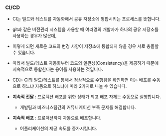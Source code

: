 ### CI/CD

- CI는 빌드와 테스트를 자동화해서 공유 저장소에 병합시키는 프로세스를 뜻합니다.
- git과 같은 버전관리 시스템을 사용할 때 여러명의 개발자가 하나의 공유 저장소를 사용하는 경우가 많은데,
- 이렇게 되면 새로운 코드의 변경 사항이 저장소에 통합되지 않을 경우 서로 충돌할 수 있습니다.
- 따라서 빌드/테스트 자동화부터 코드의 일관성(Consistency)을 제공하기 때문에 지속적으로 통합한다는 용어를 사용하는 것입니다.

- CD는 CI의 빌드/테스트를 통해서 정상적으로 수행됨을 확인하면 이는 배포를 수동으로 하느냐 자동으로 하느냐에 따라 2가지로 나눌 수 있습니다.

- **지속적 전달** : 프로덕션 배포를 위한 상태가 되고 배포 자체는 수동으로 실행합니다.
  - 개발팀과 비즈니스팀간의 커뮤니케이션 부족 문제를 해결합니다.
- **지속적 배포** : 프로덕션까지 자동으로 배포합니다.
  - 어플리케이션의 제공 속도를 증가시킵니다.

